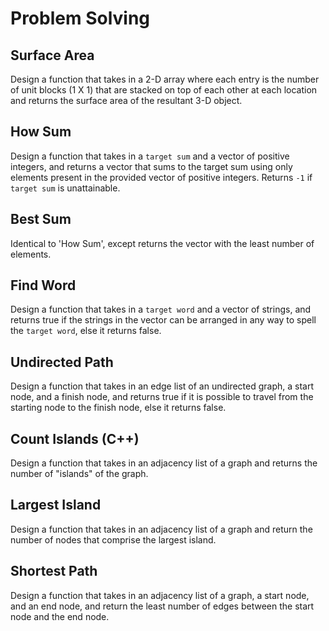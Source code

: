 # Problem Solving

## Surface Area

Design a function that takes in a 2-D array where each entry is the number of unit blocks (1 X 1) that are stacked on top of each other at each location and returns the surface area of the resultant 3-D object.

## How Sum

Design a function that takes in a `target sum` and a vector of positive integers, and returns a vector that sums to the target sum using only elements present in the provided vector of positive integers. Returns `-1` if `target sum` is unattainable.

## Best Sum

Identical to 'How Sum', except returns the vector with the least number of elements.

## Find Word

Design a function that takes in a `target word` and a vector of strings, and returns true if the strings in the vector can be arranged in any way to spell the `target word`, else it returns false.

## Undirected Path

Design a function that takes in an edge list of an undirected graph, a start node, and a finish node, and returns true if it is possible to travel from the starting node to the finish node, else it returns false.

## Count Islands (C++)

Design a function that takes in an adjacency list of a graph and returns the number of "islands" of the graph.

## Largest Island

Design a function that takes in an adjacency list of a graph and return the number of nodes that comprise the largest island.

## Shortest Path

Design a function that takes in an adjacency list of a graph, a start node, and an end node, and return the least number of edges between the start node and the end node.
